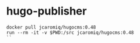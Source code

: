 # hugo-publisher

```
docker pull jcaromiq/hugocms:0.48
run --rm -it -v $PWD:/src jcaromiq/hugocms:0.48
``
